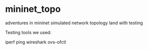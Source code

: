 # mininet_topo
adventures in mininet simulated network topology land with testing

Testing tools we used:

iperf 
ping
wireshark 
ovs-ofctl
